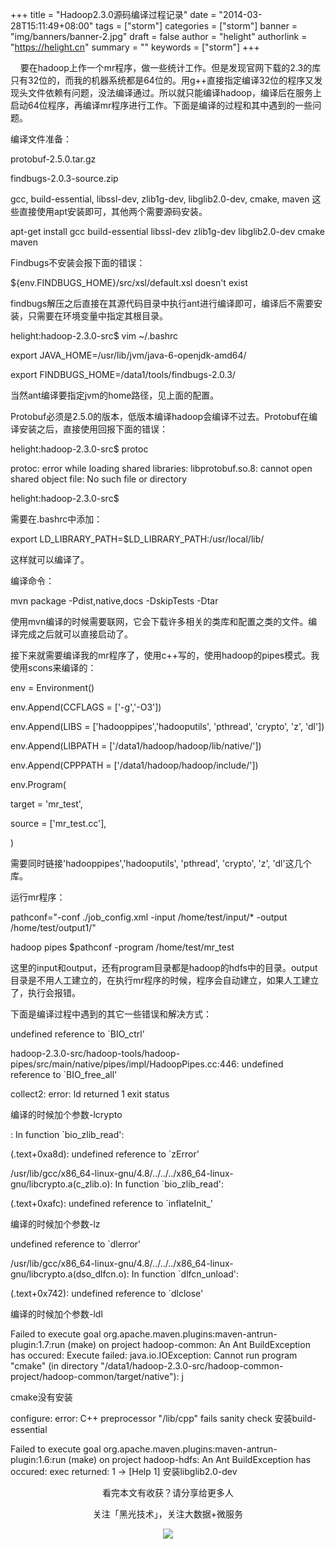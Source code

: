 +++
title = "Hadoop2.3.0源码编译过程记录"
date = "2014-03-28T15:11:49+08:00"
tags = ["storm"]
categories = ["storm"]
banner = "img/banners/banner-2.jpg"
draft = false
author = "helight"
authorlink = "https://helight.cn"
summary = ""
keywords = ["storm"]
+++

    要在hadoop上作一个mr程序，做一些统计工作。但是发现官网下载的2.3的库只有32位的，而我的机器系统都是64位的。用g++直接指定编译32位的程序又发现头文件依赖有问题，没法编译通过。所以就只能编译hadoop，编译后在服务上启动64位程序，再编译mr程序进行工作。下面是编译的过程和其中遇到的一些问题。
<!--more-->
编译文件准备：

protobuf-2.5.0.tar.gz

findbugs-2.0.3-source.zip

gcc, build-essential, libssl-dev, zlib1g-dev, libglib2.0-dev, cmake, maven 这些直接使用apt安装即可，其他两个需要源码安装。

apt-get install gcc build-essential libssl-dev zlib1g-dev libglib2.0-dev cmake maven

Findbugs不安装会报下面的错误：

${env.FINDBUGS_HOME}/src/xsl/default.xsl doesn't exist

findbugs解压之后直接在其源代码目录中执行ant进行编译即可，编译后不需要安装，只需要在环境变量中指定其根目录。

helight:hadoop-2.3.0-src$ vim ~/.bashrc

export JAVA_HOME=/usr/lib/jvm/java-6-openjdk-amd64/

export FINDBUGS_HOME=/data1/tools/findbugs-2.0.3/

当然ant编译要指定jvm的home路径，见上面的配置。



Protobuf必须是2.5.0的版本，低版本编译hadoop会编译不过去。Protobuf在编译安装之后，直接使用回报下面的错误：

helight:hadoop-2.3.0-src$ protoc

protoc: error while loading shared libraries: libprotobuf.so.8: cannot open shared object file: No such file or directory

helight:hadoop-2.3.0-src$

需要在.bashrc中添加：

export LD_LIBRARY_PATH=$LD_LIBRARY_PATH:/usr/local/lib/

这样就可以编译了。

编译命令：

mvn package -Pdist,native,docs -DskipTests -Dtar

使用mvn编译的时候需要联网，它会下载许多相关的类库和配置之类的文件。编译完成之后就可以直接启动了。



接下来就需要编译我的mr程序了，使用c++写的，使用hadoop的pipes模式。我使用scons来编译的：

env = Environment()

env.Append(CCFLAGS = ['-g','-O3'])

env.Append(LIBS = ['hadooppipes','hadooputils', 'pthread', 'crypto', 'z', 'dl'])

env.Append(LIBPATH = ['/data1/hadoop/hadoop/lib/native/'])

env.Append(CPPPATH = ['/data1/hadoop/hadoop/include/'])

env.Program(

target = 'mr_test',

source = ['mr_test.cc'],

)

需要同时链接'hadooppipes','hadooputils', 'pthread', 'crypto', 'z', 'dl'这几个库。

运行mr程序：

pathconf="-conf ./job_config.xml -input /home/test/input/* -output /home/test/output1/"

hadoop pipes $pathconf -program /home/test/mr_test

这里的input和output，还有program目录都是hadoop的hdfs中的目录。output目录是不用人工建立的，在执行mr程序的时候，程序会自动建立，如果人工建立了，执行会报错。

下面是编译过程中遇到的其它一些错误和解决方式：

undefined reference to `BIO_ctrl'

hadoop-2.3.0-src/hadoop-tools/hadoop-pipes/src/main/native/pipes/impl/HadoopPipes.cc:446: undefined reference to `BIO_free_all'

collect2: error: ld returned 1 exit status

编译的时候加个参数-lcrypto

: In function `bio_zlib_read':

(.text+0xa8d): undefined reference to `zError'

/usr/lib/gcc/x86_64-linux-gnu/4.8/../../../x86_64-linux-gnu/libcrypto.a(c_zlib.o): In function `bio_zlib_read':

(.text+0xafc): undefined reference to `inflateInit_'

编译的时候加个参数-lz

undefined reference to `dlerror'

/usr/lib/gcc/x86_64-linux-gnu/4.8/../../../x86_64-linux-gnu/libcrypto.a(dso_dlfcn.o): In function `dlfcn_unload':

(.text+0x742): undefined reference to `dlclose'

编译的时候加个参数-ldl

Failed to execute goal org.apache.maven.plugins:maven-antrun-plugin:1.7:run (make) on project hadoop-common: An Ant BuildException has occured: Execute failed: java.io.IOException: Cannot run program "cmake" (in directory "/data1/hadoop-2.3.0-src/hadoop-common-project/hadoop-common/target/native"): j

cmake没有安装

configure: error: C++ preprocessor "/lib/cpp" fails sanity check
安装build-essential

Failed to execute goal org.apache.maven.plugins:maven-antrun-plugin:1.6:run (make) on project hadoop-hdfs: An Ant BuildException has occured: exec returned: 1 -> [Help 1]
安装libglib2.0-dev

<center>
看完本文有收获？请分享给更多人<br>

关注「黑光技术」，关注大数据+微服务<br>

![](/img/qrcode_helight_tech.jpg)
</center>
